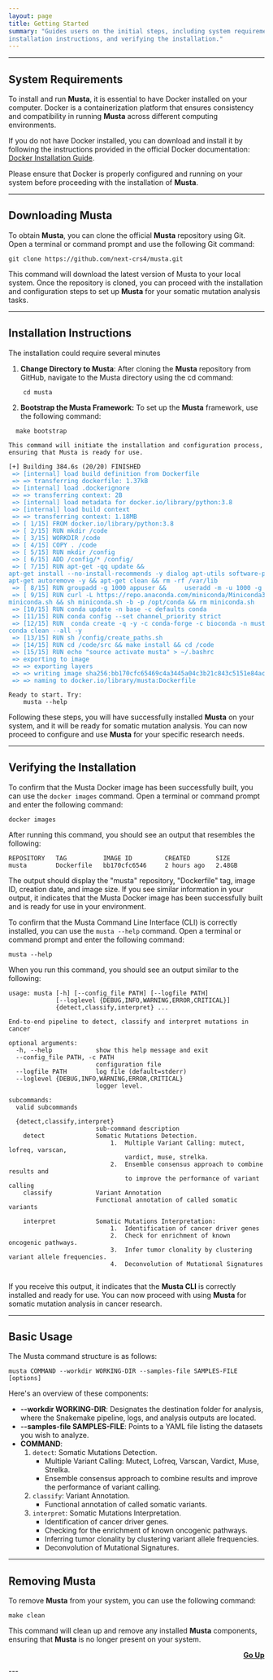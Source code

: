 ```yaml
---
layout: page
title: Getting Started
summary: "Guides users on the initial steps, including system requirements, downloading Musta, 
installation instructions, and verifying the installation."
---
```


---
## System Requirements
To install and run **Musta**, it is essential to have Docker installed on your computer. 
Docker is a containerization platform that ensures consistency and compatibility in running **Musta** 
across different computing environments.

If you do not have Docker installed, 
you can download and install it by following the instructions provided in the official Docker documentation:
[Docker Installation Guide](https://docs.docker.com/engine/install).

Please ensure that Docker is properly configured and running on your system before proceeding with the installation of **Musta**.

---
## Downloading Musta
To obtain **Musta**, you can clone the official **Musta** repository using Git. 
Open a terminal or command prompt and use the following Git command:

```git
git clone https://github.com/next-crs4/musta.git
```
This command will download the latest version of Musta to your local system. 
Once the repository is cloned, 
you can proceed with the installation and configuration steps to set up **Musta** for your somatic mutation analysis tasks.

---
## Installation Instructions

The installation could require several minutes

1. **Change Directory to Musta**: After cloning the **Musta** repository from GitHub, navigate to the Musta directory using the cd command:
```shell
    cd musta
```
2. **Bootstrap the Musta Framework:** To set up the **Musta** framework, use the following command:
```shell
  make bootstrap
```
    This command will initiate the installation and configuration process, ensuring that Musta is ready for use.

<pre style="font-size:12px">[+] Building 384.6s (20/20) FINISHED                                                                                                                                                                                                
<font color="#268BD2"> =&gt; [internal] load build definition from Dockerfile                                                           0.1s</font>
<font color="#268BD2"> =&gt; =&gt; transferring dockerfile: 1.37kB                                                                         0.0s</font>
<font color="#268BD2"> =&gt; [internal] load .dockerignore                                                                              0.1s</font>
<font color="#268BD2"> =&gt; =&gt; transferring context: 2B                                                                                0.0s</font>
<font color="#268BD2"> =&gt; [internal] load metadata for docker.io/library/python:3.8                                                  0.0s</font>
<font color="#268BD2"> =&gt; [internal] load build context                                                                              0.2s</font>
<font color="#268BD2"> =&gt; =&gt; transferring context: 1.18MB                                                                            0.0s</font>
<font color="#268BD2"> =&gt; [ 1/15] FROM docker.io/library/python:3.8                                                                  0.3s</font>
<font color="#268BD2"> =&gt; [ 2/15] RUN mkdir /code                                                                                    0.2s</font>
<font color="#268BD2"> =&gt; [ 3/15] WORKDIR /code                                                                                      0.1s</font>
<font color="#268BD2"> =&gt; [ 4/15] COPY . /code                                                                                       0.1s</font>
<font color="#268BD2"> =&gt; [ 5/15] RUN mkdir /config                                                                                  0.4s</font>
<font color="#268BD2"> =&gt; [ 6/15] ADD /config/* /config/                                                                             0.1s</font>
<font color="#268BD2"> =&gt; [ 7/15] RUN apt-get -qq update &amp;&amp; 
apt-get install --no-install-recommends -y dialog apt-utils software-properties-common git wget curl bzip2 &amp;&amp;
apt-get autoremove -y &amp;&amp; apt-get clean &amp;&amp; rm -rf /var/lib                                                     18.4s</font>
<font color="#268BD2"> =&gt; [ 8/15] RUN groupadd -g 1000 appuser &amp;&amp;     useradd -m -u 1000 -g appuser appuser                          0.5s</font>
<font color="#268BD2"> =&gt; [ 9/15] RUN curl -L https://repo.anaconda.com/miniconda/Miniconda3-py38_4.12.0-Linux-x86_64.sh &gt; 
miniconda.sh &amp;&amp; sh miniconda.sh -b -p /opt/conda &amp;&amp; rm miniconda.sh                                           16.2s</font> 
<font color="#268BD2"> =&gt; [10/15] RUN conda update -n base -c defaults conda                                                        54.1s</font> 
<font color="#268BD2"> =&gt; [11/15] RUN conda config --set channel_priority strict                                                     0.6s</font> 
<font color="#268BD2"> =&gt; [12/15] RUN  conda create -q -y -c conda-forge -c bioconda -n musta  python=3.8 snakemake=7.15 &amp;&amp;
conda clean --all -y                                                                                         282.0s</font> 
<font color="#268BD2"> =&gt; [13/15] RUN sh /config/create_paths.sh                                                                     0.4s</font> 
<font color="#268BD2"> =&gt; [14/15] RUN cd /code/src &amp;&amp; make install &amp;&amp; cd /code                                                       4.7s</font> 
<font color="#268BD2"> =&gt; [15/15] RUN echo &quot;source activate musta&quot; &gt; ~/.bashrc                                                       0.4s</font> 
<font color="#268BD2"> =&gt; exporting to image                                                                                         5.7s</font> 
<font color="#268BD2"> =&gt; =&gt; exporting layers                                                                                        5.7s</font> 
<font color="#268BD2"> =&gt; =&gt; writing image sha256:bb170cfc65469c4a3445a04c3b21c843c5151e84ac8276107323325da973c901                   0.0s</font> 
<font color="#268BD2"> =&gt; =&gt; naming to docker.io/library/musta:Dockerfile                                                            0.0s</font> 
                                                                                                                                                                                                                                    
Ready to start. Try:
	musta --help
</pre>

Following these steps, you will have successfully installed **Musta** on your system, 
and it will be ready for somatic mutation analysis. You can now proceed to configure and use **Musta** for your specific research needs.

---

## Verifying the Installation
To confirm that the Musta Docker image has been successfully built, you can use the `docker images` command. 
Open a terminal or command prompt and enter the following command:
```shell
docker images
```
After running this command, you should see an output that resembles the following:
```text
REPOSITORY   TAG          IMAGE ID         CREATED       SIZE
musta        Dockerfile   bb170cfc6546     2 hours ago   2.48GB
```
The output should display the "musta" repository, "Dockerfile" tag, image ID, creation date, and image size. 
If you see similar information in your output,
 it indicates that the Musta Docker image has been successfully built and is ready for use in your environment.

To confirm that the Musta Command Line Interface (CLI) is correctly installed, 
you can use the `musta --help` command. Open a terminal or command prompt and enter the following command:

```shell
musta --help
```
When you run this command, you should see an output similar to the following:

```text
usage: musta [-h] [--config_file PATH] [--logfile PATH]
             [--loglevel {DEBUG,INFO,WARNING,ERROR,CRITICAL}]
             {detect,classify,interpret} ...

End-to-end pipeline to detect, classify and interpret mutations in cancer

optional arguments:
  -h, --help            show this help message and exit
  --config_file PATH, -c PATH
                        configuration file
  --logfile PATH        log file (default=stderr)
  --loglevel {DEBUG,INFO,WARNING,ERROR,CRITICAL}
                        logger level.

subcommands:
  valid subcommands

  {detect,classify,interpret}
                        sub-command description
    detect              Somatic Mutations Detection.
                            1.  Multiple Variant Calling: mutect, lofreq, varscan, 
                                vardict, muse, strelka.
                            2.  Ensemble consensus approach to combine results and 
                                to improve the performance of variant calling
    classify            Variant Annotation
                        Functional annotation of called somatic variants 
                        
    interpret           Somatic Mutations Interpretation:
                            1.  Identification of cancer driver genes 
                            2.  Check for enrichment of known oncogenic pathways.
                            3.  Infer tumor clonality by clustering variant allele frequencies.
                            4.  Deconvolution of Mutational Signatures
    
```

If you receive this output, 
it indicates that the **Musta CLI** is correctly installed and ready for use. 
You can now proceed with using **Musta** for somatic mutation analysis in cancer research.

---

## Basic Usage

The Musta command structure is as follows:

```shell
musta COMMAND --workdir WORKING-DIR --samples-file SAMPLES-FILE [options]
```

Here's an overview of these components:

* **--workdir WORKING-DIR**: Designates the destination folder for analysis, where the Snakemake pipeline, logs, and analysis outputs are located.  
* **--samples-file SAMPLES-FILE**: Points to a YAML file listing the datasets you wish to analyze.
* **COMMAND**:
  1. `detect`: Somatic Mutations Detection.
     - Multiple Variant Calling: Mutect, Lofreq, Varscan, Vardict, Muse, Strelka.
     - Ensemble consensus approach to combine results and improve the performance of variant calling.
  2. `classify`: Variant Annotation.
     - Functional annotation of called somatic variants.
  3. `interpret`: Somatic Mutations Interpretation.
     - Identification of cancer driver genes. 
     - Checking for the enrichment of known oncogenic pathways. 
     - Inferring tumor clonality by clustering variant allele frequencies. 
     - Deconvolution of Mutational Signatures.

---

## Removing Musta
To remove **Musta** from your system, you can use the following command:

```shell
make clean
```

This command will clean up and remove any installed **Musta** components, ensuring that **Musta** is no longer present on your system.

<p style="text-align:right"><a href="{{site.url}}{{page.url}}"><strong>Go Up</strong><span class="fa fa-fw fa-arrow-up"></span></a></p>
---